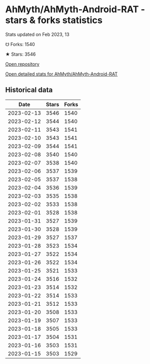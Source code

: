 # AhMyth/AhMyth-Android-RAT - stars & forks statistics

Stats updated on Feb 2023, 13

☋ Forks: 1540

★ Stars: 3546

[Open repository](https://github.com/AhMyth/AhMyth-Android-RAT)

[Open detailed stats for AhMyth/AhMyth-Android-RAT](https://reviewgithub.com/rep/AhMyth/AhMyth-Android-RAT)

## Historical data
| Date | Stars | Forks |
|------|-------|-------|
| 2023-02-13 | 3546 | 1540 | 
| 2023-02-12 | 3544 | 1540 | 
| 2023-02-11 | 3543 | 1541 | 
| 2023-02-10 | 3543 | 1541 | 
| 2023-02-09 | 3544 | 1541 | 
| 2023-02-08 | 3540 | 1540 | 
| 2023-02-07 | 3538 | 1540 | 
| 2023-02-06 | 3537 | 1539 | 
| 2023-02-05 | 3537 | 1538 | 
| 2023-02-04 | 3536 | 1539 | 
| 2023-02-03 | 3535 | 1538 | 
| 2023-02-02 | 3533 | 1538 | 
| 2023-02-01 | 3528 | 1538 | 
| 2023-01-31 | 3527 | 1539 | 
| 2023-01-30 | 3528 | 1539 | 
| 2023-01-29 | 3527 | 1537 | 
| 2023-01-28 | 3523 | 1534 | 
| 2023-01-27 | 3522 | 1534 | 
| 2023-01-26 | 3522 | 1534 | 
| 2023-01-25 | 3521 | 1533 | 
| 2023-01-24 | 3516 | 1532 | 
| 2023-01-23 | 3514 | 1532 | 
| 2023-01-22 | 3514 | 1533 | 
| 2023-01-21 | 3512 | 1533 | 
| 2023-01-20 | 3508 | 1533 | 
| 2023-01-19 | 3507 | 1533 | 
| 2023-01-18 | 3505 | 1533 | 
| 2023-01-17 | 3504 | 1531 | 
| 2023-01-16 | 3503 | 1531 | 
| 2023-01-15 | 3503 | 1529 | 

